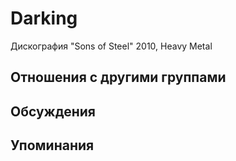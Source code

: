 # Darking

Дискография
"Sons of Steel" 2010, Heavy Metal

## Отношения с другими группами


## Обсуждения


## Упоминания

